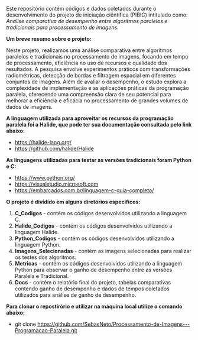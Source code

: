 Este repositório contém códigos e dados coletados durante o desenvolvimento do projeto de iniciação ciêntifica (PIBIC) intitulado como: *Análise comparativa de desempenho entre algoritmos paralelos e tradicionais para processamento de imagens.*

**Um breve resumo sobre o projeto:**

Neste projeto, realizamos uma análise comparativa entre algoritmos paralelos e tradicionais no processamento de imagens, focando em tempo de processamento, eficiência no uso de recursos e qualidade dos resultados. A pesquisa envolve experimentos práticos com transformações radiométricas, detecção de bordas e filtragem espacial em diferentes conjuntos de imagens. Além de avaliar o desempenho, o estudo explora a complexidade de implementação e as aplicações práticas da programação paralela, oferecendo uma compreensão clara de seu potencial para melhorar a eficiência e eficácia no processamento de grandes volumes de dados de imagens.

**A linguagem utilizada para aproveitar os recursos da programação paralela foi a Halide, que pode ter sua documentação consultada pelo link abaixo:**

* https://halide-lang.org/
* https://github.com/halide/Halide

**As linguagens utilizadas para testar as versões tradicionais foram Python e C:**

* https://www.python.org/
* https://visualstudio.microsoft.com
* https://embarcados.com.br/linguagem-c-guia-completo/

**O projeto é dividido em alguns diretórios especificos:**

1. **C_Codigos** - contém os códigos desenvolvidos utilizando a linguagem C.
2. **Halide_Codigos** - contém os códigos desenvolvidos utilizando a linguagem Halide.
3. **Python_Codigos** - contém os códigos desenvolvidos utilizando a linguagem Python.
4. **Imagens_Selecionadas** - contém as imagens selecionadas para realizar os testes dos algoritmos.
5. **Metricas** - contém os códigos desenvolvidos utilizando a linguagem Python para observar o ganho de desempenho entre as versões Paralela e Tradicional.
6. **Docs** - contém o relatório final do projeto, tabelas comparativas contendo ganho de desempenho e dados de tempos coletados utilizados para análise de ganho de desempenho.

**Para clonar o repostirório e utilizar na máquina local utilize o comando abaixo:**

* git clone https://github.com/SebasNeto/Processamento-de-Imagens---Programacao-Paralela.git
